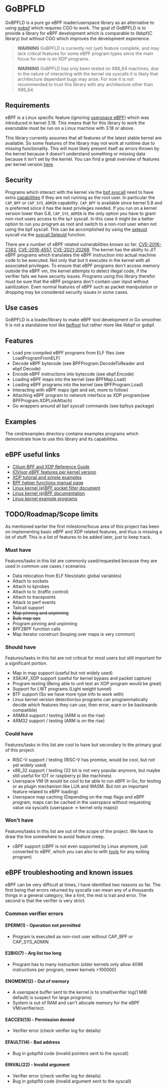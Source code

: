 # GoBPFLD

GoBPFLD is a pure go eBPF loader/userspace library as an alternative to using [gobpf](https://github.com/iovisor/gobpf) which requires CGO to work. The goal of GoBPFLD is to provide a library for eBPF development which is comparable to libbpf(C library) but without CGO which improves the development experience.

> **WARNING** GoBPFLD is currently not (yet) feature complete, and may lack critical features for some eBPF program types since the main focus for now is on XDP programs.

> **WARNING** GoBPFLD has only been tested on X86_64 machines, due to the nature of interacting with the kernel via syscalls it is likely that architecture dependant bugs may arise. For now it is not recommended to trust this library with any architecture other than X86_64.

## Requirements

eBPF is a Linux specific feature (ignoring [userspace eBPF](https://github.com/generic-ebpf/generic-ebpf)) which was introduced in kernel 3.18. This means that for this library to work the executable must be run on a Linux machine with 3.18 or above.

This library currently assumes that all features of the latest stable kernel are available. So some features of the library may not work at runtime due to missing functionality. This will most likely present itself as errors thrown by the kernel because it doesn't understand something or missing data because it isn't set by the kernel. You can find a great overview of features per kernel version [here](https://github.com/iovisor/bcc/blob/master/docs/kernel-versions.md).

## Security

Programs which interact with the kernel via the [bpf syscall](https://man7.org/linux/man-pages/man2/bpf.2.html) need to have extra [capabilities](https://man7.org/linux/man-pages/man7/capabilities.7.html) if they are not running as the root user. In particular the `CAP_BPF` or `CAP_SYS_ADMIN` capability. `CAP_BPF` is available since kernel 5.8 and is preferred since it has the least privileges needed. If you run on a kernel version lower than 5.8, `CAP_SYS_ADMIN` is the only option you have to grant non-root users access to the `bpf` syscall. In this case it might be a better option to run you program as root and switch to a non-root user when not using the bpf syscall. This can be accomplished by using the [seteuid](https://man7.org/linux/man-pages/man3/seteuid.3p.html) syscall via the [syscall.Seteuid](https://golang.org/pkg/syscall/#Setuid) function.

There are a number of eBPF related vulnerabilities known so far: [CVE-2016-2383](https://cve.mitre.org/cgi-bin/cvename.cgi?name=CVE-2016-2383), [CVE-2016-4557](https://cve.mitre.org/cgi-bin/cvename.cgi?name=CVE-2016-4557), [CVE-2021-20268](https://cve.mitre.org/cgi-bin/cvename.cgi?name=CVE-2021-20268). The kernel has the ability to JIT eBPF programs which translates the eBPF instruction into actual machine code to be executed. Not only that but it executes in the kernel with all associated privileges. To ensure that eBPF programs don't access memory outside the eBPF vm, the kernel attempts to detect illegal code, if the verifier fails we have security issues. Programs using this library therefor must be sure that the eBPF programs don't contain user input without sanitization. Even normal features of eBPF such as packet manipulation or dropping may be considered security issues in some cases.

## Use cases

GoBPFLD is a loader/library to make eBPF tool development in Go smoother. It is not a standalone tool like [bpftool](https://manpages.ubuntu.com/manpages/focal/man8/bpftool-prog.8.html) but rather more like libbpf or gobpf.

## Features

* Load pre-compiled eBPF programs from ELF files (see LoadProgramFromELF)
* Decode eBPF bytecode (see BPFProgram.DecodeToReader and ebpf.Decode)
* Encode eBPF instructions into bytecode (see ebpf.Encode)
* Loading eBPF maps into the kernel (see BPFMap.Load)
* Loading eBPF programs into the kernel (see BPFProgram.Load)
* Interacting with eBPF maps (get and set, more to follow)
* Attaching eBPF program to network interface as XDP program(see BPFProgram.XDPLinkAttach)
* Go wrappers around all bpf syscall commands (see bpfsys package)

## Examples

The cmd/examples directory contains examples programs which demonstrate how to use this library and its capabilities.

## eBPF useful links

* [Cilium BPF and XDP Reference Guide](https://docs.cilium.io/en/stable/bpf/)
* [IOVisor eBPF features per kernel version](https://github.com/iovisor/bcc/blob/master/docs/kernel-versions.md)
* [XDP tutorial and simple examples](https://github.com/xdp-project/xdp-tutorial)
* [BPF helper functions manual page](https://man7.org/linux/man-pages/man7/bpf-helpers.7.html)
* [Linux kernel (e)BPF socket filter document](https://github.com/torvalds/linux/blob/master/Documentation/networking/filter.rst)
* [Linux kernel (e)BPF documentation](https://github.com/torvalds/linux/tree/master/Documentation/bpf)
* [Linux kernel example programs](https://github.com/torvalds/linux/tree/master/samples/bpf)

## TODO/Roadmap/Scope limits

As mentioned earlier the first milestone/focus area of this project has been on implementing basic eBPF and XDP related features, and thus is missing a lot of stuff. This is a list of features to be added later, just to keep track.

### Must have

Features/tasks in this list are commonly used/requested because they are used in common use cases / scenarios.

* Data relocation from ELF files(static global variables)
* Attach to sockets
* Attach to kprobes
* Attach to tc (traffic control)
* Attach to tracepoints
* Attack to perf events
* Tailcall support
* ~~Map pinning and unpinning~~
* ~~Bulk map ops~~
* Program pinning and unpinning
* BPF2BPF function calls
* Map iterator construct (looping over maps is very common)

### Should have

Features/tasks in this list are not critical for most users but still important for a significant portion.

* Map in map support (useful but not widely used)
* XSK/AF_XDP support (useful for kernel bypass and packet capture)
* Program testing (Being able to unit test an XDP program would be great)
* Support for LWT programs (Light weight tunnel)
* BTF support (So we have more type info to work with)
* Linux kernel version detection(so programs can programmatically decide which features they can use, then error, warn or be backwards compatible)
* ARM64 support / testing (ARM is on the rise)
* ARM32 support / testing (ARM is on the rise)

### Could have

Features/tasks in this list are cool to have but secondary to the primary goal of this project.

* RISC-V support / testing (RISC-V has promise, would be cool, but not yet widely used)
* x86_32 support / testing (32 bit is not very popular anymore, but maybe still useful for IOT or raspberry pi like machines)
* Userspace VM (It would be cool to be able to run eBPF in Go, for testing or as plugin mechanism like LUA and WASM. But not an important feature related to eBPF loading)
* Userspace map caching (Depending on the map flags and eBPF program, maps can be cached in the userspace without requesting value via syscalls (userspace -> kernel only maps))

### Won't have

Features/tasks in this list are out of the scope of the project. We have to draw the line somewhere to avoid feature creep.

* cBPF support (cBPF is not even supported by Linux anymore, just converted to eBPF, which you can also to with [tools](https://github.com/cloudflare/cbpfc) for any exiting program)

## eBPF troubleshooting and known issues

eBPF can be very difficult at times, I have identified two reasons so far. The first being that errors returned by syscalls can mean any of a thousands things in a general category, like a hint, the rest is trail and error. The second is that the verifier is very strict.

### Common verifier errors

#### EPERM(1) - Operation not permitted

* Program is executed as non-root user without CAP_BPF or CAP_SYS_ADMIN

#### E2BIG(7) - Arg list too long

* Program has to many instruction (older kernels only allow 4096 instructions per program, newer kernels >100000)

#### ENOMEM(12) - Out of memory

* A userspace buffer sent to the kernel is to small(verifier log(1 MiB default) is suspect for large programs)
* System is out of RAM and can't allocate memory for the eBPF VM/verifier/ect.

#### EACCES(13) - Permission denied

* Verifier error (check verifier log for details)

#### EFAULT(14) - Bad address

* Bug in gobpfld code (invalid pointers sent to the syscall)

#### EINVAL(22) - Invalid argument

* Verifier error (check verifier log for details)
* Bug in gobpfld code (invalid argument sent to the syscall)
